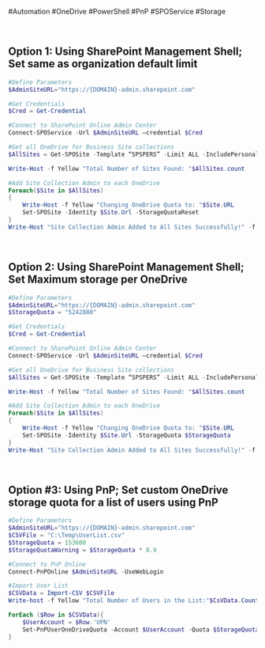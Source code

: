 #Automation #OneDrive #PowerShell #PnP #SPOService  #Storage

<br>

## Option 1: Using SharePoint Management Shell; Set same as organization default limit

```powershell
#Define Parameters
$AdminSiteURL="https://{DOMAIN}-admin.sharepoint.com"

#Get Credentials
$Cred = Get-Credential

#Connect to SharePoint Online Admin Center
Connect-SPOService -Url $AdminSiteURL –credential $Cred

#Get all OneDrive for Business Site collections
$AllSites = Get-SPOSite -Template “SPSPERS” -Limit ALL -IncludePersonalSite $True

Write-Host -f Yellow "Total Number of Sites Found: "$AllSites.count

#Add Site Collection Admin to each OneDrive
Foreach($Site in $AllSites)
{
    Write-Host -f Yellow "Changing OneDrive Quota to: "$Site.URL
    Set-SPOSite -Identity $Site.Url -StorageQuotaReset
}
Write-Host "Site Collection Admin Added to All Sites Successfully!" -f Green
```

<br>

## Option 2: Using SharePoint Management Shell; Set Maximum storage per OneDrive

```powershell
#Define Parameters
$AdminSiteURL="https://{DOMAIN}-admin.sharepoint.com"
$StorageQuota = "5242880"

#Get Credentials
$Cred = Get-Credential

#Connect to SharePoint Online Admin Center
Connect-SPOService -Url $AdminSiteURL –credential $Cred

#Get all OneDrive for Business Site collections
$AllSites = Get-SPOSite -Template “SPSPERS” -Limit ALL -IncludePersonalSite $True

Write-Host -f Yellow "Total Number of Sites Found: "$AllSites.count

#Add Site Collection Admin to each OneDrive
Foreach($Site in $AllSites)
{
    Write-Host -f Yellow "Changing OneDrive Quota to: "$Site.URL
    Set-SPOSite -Identity $Site.Url -StorageQuota $StorageQuota
}
Write-Host "Site Collection Admin Added to All Sites Successfully!" -f Green
```

<br>

## Option #3: Using PnP; Set custom OneDrive storage quota for a list of users using PnP

```powershell
#Define Parameters
$AdminSiteURL="https://{DOMAIN}-admin.sharepoint.com"
$CSVFile = "C:\Temp\UserList.csv"
$StorageQuota = 153600
$StorageQuotaWarning = $StorageQuota * 0.9

#Connect to PnP Online
Connect-PnPOnline $AdminSiteURL -UseWebLogin

#Import User List
$CSVData = Import-CSV $CSVFile
Write-host -f Yellow "Total Number of Users in the List:"$CsVData.Count

ForEach ($Row in $CSVData){
    $UserAccount = $Row.'UPN'
    Set-PnPUserOneDriveQuota -Account $UserAccount -Quota $StorageQuota -QuotaWarning $StorageQuotaWarning
}
```
